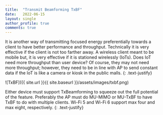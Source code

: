 ```yaml
---
title:  "Transmit Beamforming TxBF"
date:   2022-06-15
layout: single
author_profile: true
comments: true
---
```



It is another way of transmitting focused energy preferentially towards a client to have better performance and throughput. Technically it is very effective if the client is not too farther away. A wireless client meant to be mobile but, it is very effective if it is stationed wirelessly (IoTs). Does IoT need more throughput than user device? Of course, they may not need more throughput; however, they need to be in line with AP to send constant data if the IoT is like a camera or kiosk in the public malls.
{: .text-justify}

![TxBF]({{ site.url }}{{ site.baseurl }}/assets/images/txbf.png)

Either device must support TxBeamforming to squeeze out the full potential of the feature. Preferably the AP must do MU-MIMO or MU-TxBF to have TxBF to do with multiple clients. Wi-Fi 5 and Wi-Fi 6 support max four and max eight, respectively.
{: .text-justify}